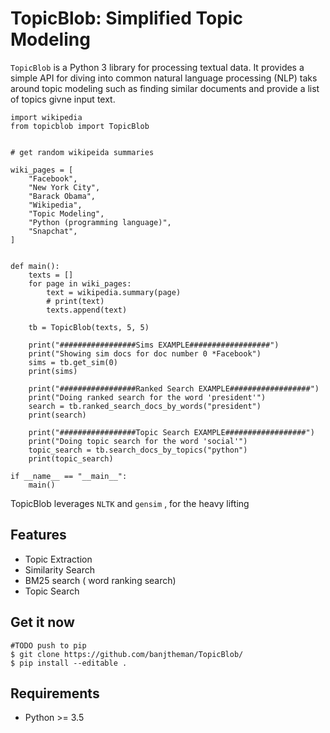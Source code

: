 
TopicBlob: Simplified Topic Modeling
====================================


`TopicBlob` is a Python 3 library for processing textual data. It provides a simple API for diving into common natural language processing (NLP) taks around topic modeling such as finding similar documents and provide a list of topics givne input text.


```
import wikipedia
from topicblob import TopicBlob


# get random wikipeida summaries

wiki_pages = [
    "Facebook",
    "New York City",
    "Barack Obama",
    "Wikipedia",
    "Topic Modeling",
    "Python (programming language)",
    "Snapchat",
]


def main():
    texts = []
    for page in wiki_pages:
        text = wikipedia.summary(page)
        # print(text)
        texts.append(text)

    tb = TopicBlob(texts, 5, 5)

    print("#################Sims EXAMPLE##################")
    print("Showing sim docs for doc number 0 *Facebook")
    sims = tb.get_sim(0)
    print(sims)

    print("#################Ranked Search EXAMPLE##################")
    print("Doing ranked search for the word 'president'")
    search = tb.ranked_search_docs_by_words("president")
    print(search)

    print("#################Topic Search EXAMPLE##################")
    print("Doing topic search for the word 'social'")
    topic_search = tb.search_docs_by_topics("python")
    print(topic_search)

if __name__ == "__main__":
    main()

```  

TopicBlob leverages  `NLTK` and `gensim` , for the heavy lifting

Features
--------

- Topic Extraction
- Similarity Search
- BM25 search ( word ranking search)
- Topic Search

Get it now
----------
    #TODO push to pip
    $ git clone https://github.com/banjtheman/TopicBlob/
    $ pip install --editable . 

Requirements
------------

- Python  >= 3.5


